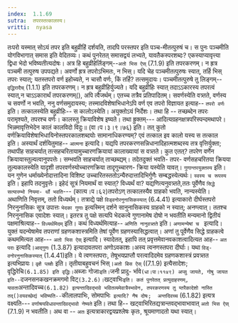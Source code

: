 ```yaml
---
index:  1.1.69
sutra:  तपरस्तत्कालस्य।
vritti:  nyasa
---
```


तःपरो यस्मात् सोऽयं तपर इति बहुव्रीहिं दर्शयति, तादपि परस्तपर इति पञ्च-मीतत्पुरुषं च। स पुनः पञ्चमीति योगविभागात् समास इति वेदितव्यः। कथं पुनरेतत् समासद्वयं लभ्यते, यावतैकस्परशब्दः? एकस्याप्यावृत्त्या द्विधा भेदो भविष्यतीत्यदोषः। अत्र हि बहुव्रीहेर्लिङ्गम्--`अतो भिस ऐस्` (7.1.9) इति तपरकरणम्। न ह्रत्र पञ्चमी
तत्पुरुष उपपद्यते। अवर्णो ह्रत्र तपरोऽभिमतः, न भिस्। यदि चेह पञ्चमीतत्पुरुषः 
स्यात्, तर्हि भिस् तपरः स्यात्; यतस्तपरो वर्ण इहोच्यते, न चासौ वर्णः, किं तर्हि? तत्समुदायः। पञ्चमीतत्पुरुषे तु लिङ्गम्--`वृद्धिरादैच्` (1.1.1) इति तपरकरणम्। 
न ह्रत्र बहुव्रीहिर्युज्यते। यदि बहुव्रीहिः स्यात् तदाऽ‌ऽकारस्य तपरत्वं स्यात्,न चाऽ‌ऽकारार्थं तपरकरणम्(), अपि त्वैजर्थम्। एतच्च तत्रैव प्रतिपादितम्। 
सवर्णस्येति वत्र्तते, वर्णस्य च सवर्णो न भवति, ननु वर्णसमुदायस्य; तस्मादविशेषाभिधानेऽपि वर्ण एव तपरो विज्ञायत इत्याह-- `तपरो वर्णः` इति। तत्कालस्येति बहुव्रीहिः-- स कालोऽस्येति। अयुक्तोऽयं निर्देशः। तथा हि -- तच्छब्देन तपरः परामृश्यते, तपरश्च वर्णः। कालस्तु क्रियाविशेष इष्यते। तथा ह्रुक्तम्---
आदित्यग्रहनक्षत्रपरिस्पन्दमथापरे।
भिन्नमावृत्तिभेदेन कालं कालविदो विदुः॥ (वा।प।३।९।७६) इति।
तत् कुतो वर्णक्रियाविशेषाभिधायिनोस्तपरकालशब्दयोः सामानाधिकरण्यम्? एवं 
तत्काल इव कालो यस्य स तत्काल इति। अस्यार्थं दर्शयितुमाह-- `आत्मना` इत्यादि। 
यद्यपि तपरकरणसन्निधानादिहात्मशब्दस्य तत्र वृत्तिर्युक्ता; तथापीह साहचर्यात् तत्सहचरितायामुच्चारणक्रियायां कालाख्यायां स वत्र्तते। कुत एतत्? तपरेण वर्णेन क्रियायास्तुल्यत्वानुपपत्तेः। सम्भवति साहचर्यात् ताच्छब्द्यम्। तदेतदुक्तं भवति- तपर-
वर्णसहचरितया क्रियया तुल्यकालस्येति यादृशी तपरवर्णस्योच्चारणक्रिया तादृगुच्चारण-
क्रिया यस्येति यावत्। `गुणान्तरयुक्तस्य` इति। यन गुणेन धर्माख्येनोदात्तादिना 
विशिष्ट उच्चारितस्ततोऽन्यैरुदात्तादिभिर्गुणैः सम्बद्धस्येत्यर्थः।
`स्वस्य च रूपस्य` इति। इहापि तदनुवृत्तेः। इहेदं सूत्रं नियमार्थं वा स्यात्? विध्यर्थं वा? यद्यणित्यनुवत्र्तते,ततः पूर्वेणैव `सिद्धे सत्यारम्भो नियमा-
र्थो भवति`--- (कात्य।प।६२)तपरोऽण् तत्कालस्यैव ग्राहको भवति, नान्यस्येति।
अथाणिति निवृत्तम्, ततो विध्यर्थम्।
तत्राद्ये पक्षे `विड्वनोरनुनासिकस्यात्` (6.4.41) इत्याकारो दीर्घस्तपरो
निरनुनासिकः सूत्र उपात्तः `भेदका गुणाः` इत्यस्मिन् दर्शने सानुनासिकस्य ग्राहको न स्यात्; अनण्त्वात्। ततश्च निरनुनासिक एवादेशः स्यात्। इतरत्र तु पक्षे सत्यपि भेदकत्वे गुणानामेष दोषो न भवतीति मन्यमानो द्वितीयं पक्षमाश्रित्याह-- `विध्यर्थमिदम्` इति। कथं विध्यर्थमित्याह-- `अणिति नानुवत्र्तते` इति। `अणामन्येषां च ` इत्यादि। युक्तं यदन्येषामेव तपराणां ग्रहणकशास्त्रमिति तेषां पूर्वेण ग्रहणस्यासिद्धत्वात्। अणां तु पूर्वेणैव सिद्धे ग्राहकत्वे कथममित्यत आह--- `अतो भिस ऐस्` इत्यादि।
स्यादेतत्, इहापि तत् प्रवृत्तमेवानवकाशत्वादित्यत आह-- `अत पराः` इत्यादि।`आद्गुणः` (1.3.87) इत्यादावतपरा अणोऽवकाशः।अस्य त्वनणस्तपरा दीर्घाः। यथा `विड्-
वनोरनुनासिकस्यात्` (1.4.41)इति। ये त्वणस्तपराः, तेषूभयप्राप्तौ परत्वादिदमेव ग्रहणकशास्त्रं प्रवत्र्तत इत्यभिप्रायः।
`वृक्षै प्लक्षैः` इति। तृतीयाबहुवचनं भिस्।`अतो बिस ऐस्` ((7.1.9) 
इत्यैसादेशः; वृद्धिरेचि` (6.1.85) इति वृद्धिः। `अब्जाः गोजाः` इति। `जनी प्रादु-
र्भावे` (धा।पा।११४९) अप्सु जायते, गोषु जायत इति-- `दजनसनकखनक्रमगमो विट्` (3.2.6)।
`खट्वाभिः` इति। कतं पुनरेतत् प्रत्युदाहरणम्, यावता `अन्तादिवच्च` (6.1.82) इत्यन्तादिवद्भावे भवितव्यमेवात्रैस्भावेन, तपरकरणस्य तु य्तरैकादेशो नास्ति 
तद्()वयवच्छेद्यं भविष्यति-- `कीलालपाभिः, सोमपाभिः` इत्यादि? नैष दोषः; 
अन्तदिवच्च` (6.1.82) इत्यत्र वक्ष्यति--- `वर्णाश्रयविधावन्तादिवद्भावो नेष्यते`
इति। तथा हि-- खट्वाभिरितद्यत्रान्तवद्भावाभावात् `अतो भिस ऐस्` (7.1.9) न भवतीति।
अथ वा -- `अतः` इत्यत्राकारद्वयप्रश्लेषः कृतः, श्रूयमाणादतो यथा स्यात्।
